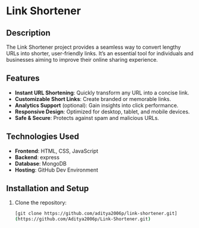 # Link Shortener  

## Description  
The Link Shortener project provides a seamless way to convert lengthy URLs into shorter, user-friendly links. It’s an essential tool for individuals and businesses aiming to improve their online sharing experience.  

## Features  
- **Instant URL Shortening**: Quickly transform any URL into a concise link.  
- **Customizable Short Links**: Create branded or memorable links.  
- **Analytics Support** (optional): Gain insights into click performance.  
- **Responsive Design**: Optimized for desktop, tablet, and mobile devices.  
- **Safe & Secure**: Protects against spam and malicious URLs.  

## Technologies Used  
- **Frontend**: HTML, CSS, JavaScript  
- **Backend**: express
- **Database**: MongoDB 
- **Hosting**: GitHub Dev Environment  

## Installation and Setup  
1. Clone the repository:  
   ```bash
   [git clone https://github.com/aditya2006p/link-shortener.git]
   (https://github.com/Aditya2006p/Link-Shortener.git)
